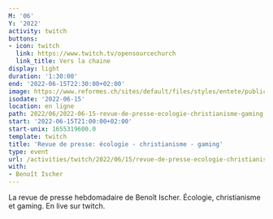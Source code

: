 ```yaml
---
M: '06'
Y: '2022'
activity: twitch
buttons:
- icon: twitch
  link: https://www.twitch.tv/opensourcechurch
  link_title: Vers la chaine
display: light
duration: '1:30:00'
end: '2022-06-15T22:30:00+02:00'
image: https://www.reformes.ch/sites/default/files/styles/entete/public/data/images/comm/257/Beno%C3%AEt%20Ischer.jpg
isodate: '2022-06-15'
location: en ligne
path: 2022/06/2022-06-15-revue-de-presse-ecologie-christianisme-gaming.md
start: '2022-06-15T21:00:00+02:00'
start-unix: 1655319600.0
template: twitch
title: 'Revue de presse: écologie - christianisme - gaming'
type: event
url: /activities/twitch/2022/06/15/revue-de-presse-ecologie-christianisme-gaming
with:
- Benoît Ischer
---
```

La revue de presse hebdomadaire de Benoît Ischer. Écologie, christianisme et gaming. En live sur twitch.